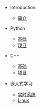 * Introduction
	* [简介](README.md)

* Python
    * [基础](/Python/base.md)
    * [项目](/python/01opencv.md)
* C++
    * [基础](/C++/base.md)
    * [项目](/C++/01opencv.md)
* 嵌入式学习
    * [实时系统](/嵌入式学习/RealTimeOS.md)
    * [Linux](/嵌入式学习/Linux.md)

